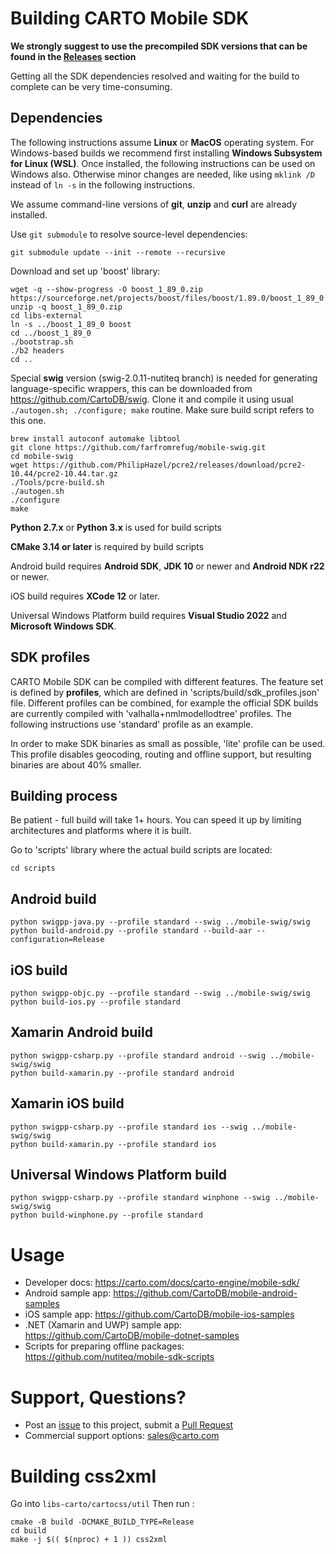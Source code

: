 # Building CARTO Mobile SDK 

**We strongly suggest to use the precompiled SDK versions that can be found in
the [Releases](https://github.com/CartoDB/mobile-sdk/releases) section** 

Getting all the SDK dependencies resolved and waiting for the build to complete can be very time-consuming.

## Dependencies
The following instructions assume **Linux** or **MacOS** operating system. For Windows-based builds we
recommend first installing **Windows Subsystem for Linux (WSL)**. Once installed, the following
instructions can be used on Windows also. Otherwise minor changes are needed, like using 
`mklink /D` instead of `ln -s` in the following instructions.

We assume command-line versions of **git**, **unzip** and **curl** are already installed.

Use `git submodule` to resolve source-level dependencies:

```
git submodule update --init --remote --recursive
```

Download and set up 'boost' library:

```
wget -q --show-progress -O boost_1_89_0.zip https://sourceforge.net/projects/boost/files/boost/1.89.0/boost_1_89_0.zip
unzip -q boost_1_89_0.zip
cd libs-external
ln -s ../boost_1_89_0 boost
cd ../boost_1_89_0
./bootstrap.sh
./b2 headers
cd ..
```

Special **swig** version (swig-2.0.11-nutiteq branch) is needed for generating language-specific wrappers, this can be downloaded from https://github.com/CartoDB/swig. Clone it and compile it using usual `./autogen.sh; ./configure; make` routine. Make sure build script refers to this one.

```
brew install autoconf automake libtool
git clone https://github.com/farfromrefug/mobile-swig.git
cd mobile-swig
wget https://github.com/PhilipHazel/pcre2/releases/download/pcre2-10.44/pcre2-10.44.tar.gz
./Tools/pcre-build.sh
./autogen.sh
./configure
make
```

**Python 2.7.x** or **Python 3.x** is used for build scripts

**CMake 3.14 or later** is required by build scripts

Android build requires **Android SDK**, **JDK 10** or newer and **Android NDK r22** or newer.

iOS build requires **XCode 12** or later.

Universal Windows Platform build requires **Visual Studio 2022** and **Microsoft Windows SDK**.

## SDK profiles
CARTO Mobile SDK can be compiled with different features. The feature set is defined by **profiles**,
which are defined in 'scripts/build/sdk_profiles.json' file. Different profiles can be combined, for
example the official SDK builds are currently compiled with 'valhalla+nmlmodellodtree' profiles. The
following instructions use 'standard' profile as an example.

In order to make SDK binaries as small as possible, 'lite' profile can be used. This profile disables
geocoding, routing and offline support, but resulting binaries are about 40% smaller.

## Building process
Be patient - full build will take 1+ hours. You can speed it up by limiting architectures and platforms where it is built.

Go to 'scripts' library where the actual build scripts are located:

```
cd scripts
```

## Android build 
```
python swigpp-java.py --profile standard --swig ../mobile-swig/swig
python build-android.py --profile standard --build-aar --configuration=Release
```

## iOS build
```
python swigpp-objc.py --profile standard --swig ../mobile-swig/swig
python build-ios.py --profile standard
```

## Xamarin Android build
```
python swigpp-csharp.py --profile standard android --swig ../mobile-swig/swig
python build-xamarin.py --profile standard android
```

## Xamarin iOS build
```
python swigpp-csharp.py --profile standard ios --swig ../mobile-swig/swig
python build-xamarin.py --profile standard ios
```

## Universal Windows Platform build
```
python swigpp-csharp.py --profile standard winphone --swig ../mobile-swig/swig
python build-winphone.py --profile standard
```

# Usage
* Developer docs: https://carto.com/docs/carto-engine/mobile-sdk/
* Android sample app: https://github.com/CartoDB/mobile-android-samples
* iOS sample app: https://github.com/CartoDB/mobile-ios-samples
* .NET (Xamarin and UWP) sample app: https://github.com/CartoDB/mobile-dotnet-samples
* Scripts for preparing offline packages: https://github.com/nutiteq/mobile-sdk-scripts

# Support, Questions?
* Post an [issue](https://github.com/CartoDB/mobile-sdk/issues) to this project, submit a [Pull Request](https://github.com/CartoDB/mobile-sdk/pulls)
* Commercial support options: sales@carto.com


# Building css2xml
 Go into `libs-carto/cartocss/util`
 Then run :
 ```
cmake -B build -DCMAKE_BUILD_TYPE=Release
cd build
make -j $(( $(nproc) + 1 )) css2xml
```
